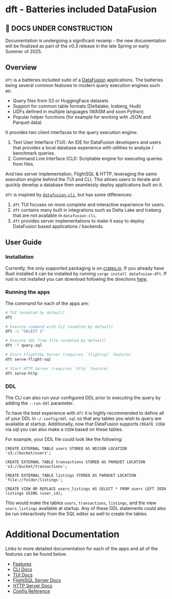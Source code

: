 # dft - Batteries included DataFusion

## 🚧 DOCS UNDER CONSTRUCTION
Documentation is undergoing a significant revamp - the new documentation will be finalized as part of the v0.3 release in the late Spring or early Summer of 2025.

## Overview

`dft` is a batteries included suite of a [DataFusion](https://github.com/apache/arrow-datafusion) applications. The batteries being several common features to modern query execution engines such as:

- Query files from S3 or HuggingFace datasets
- Support for common table formats (Deltalake, Iceberg, Hudi)
- UDFs defined in multiple languages (WASM and soon Python)
- Popular helper functions (for example for working with JSON and Parquet data)

It provides two client interfaces to the query execution engine:
1. Text User Interface (TUI): An IDE for DataFusion developers and users that provides a local database experience with utilities to analyze / benchmark queries.
2. Command Line Interface (CLI): Scriptable engine for executing queries from files.

And two server implementation, FlightSQL & HTTP, leveraging the same execution engine behind the TUI and CLI.  This allows users to iterate and quickly develop a database then seamlessly deploy applications built on it.

`dft` is inspired by  [`datafusion-cli`], but has some differences:
1. `dft` TUI focuses on more complete and interactive experience for users.
2. `dft` contains many built in integrations such as Delta Lake and Iceberg that are not available in `datafusion-cli`.
3. `dft` provides server implementations to make it easy to deploy DataFusion based applications / backends.

[`datafusion-cli`]: https://datafusion.apache.org/user-guide/cli/overview.html

## User Guide

### Installation

Currently, the only supported packaging is on [crates.io](https://crates.io/search?q=datafusion-dft).  If you already have Rust installed it can be installed by running `cargo install datafusion-dft`.  If rust is not installed you can download following the directions [here](https://www.rust-lang.org/tools/install).

### Running the apps

The command for each of the apps are:

```sh
# TUI (enabled by default)
dft

# Execute command with CLI (enabled by default)
dft -c "SELECT 1"

# Execute SQL from file (enabled by default)
dft -f query.sql

# Start FlightSQL Server (requires `flightsql` feature)
dft serve-flight-sql

# Start HTTP Server (requires `http` feature)
dft serve-http
```

### DDL

The CLI can also run your configured DDL prior to executing the query by adding the `--run-ddl` parameter.

To have the best experience with `dft` it is highly recommended to define all of your DDL in `~/.config/ddl.sql` so that any tables you wish to query are available at startup.  Additionally, now that DataFusion supports `CREATE VIEW` via sql you can also make a `VIEW` based on these tables.

For example, your DDL file could look like the following:

```
CREATE EXTERNAL TABLE users STORED AS NDJSON LOCATION 's3://bucket/users';

CREATE EXTERNAL TABLE transactions STORED AS PARQUET LOCATION 's3://bucket/transactions';

CREATE EXTERNAL TABLE listings STORED AS PARQUET LOCATION 'file://folder/listings';

CREATE VIEW OR REPLACE users_listings AS SELECT * FROM users LEFT JOIN listings USING (user_id);
```

This would make the tables `users`, `transactions`, `listings`, and the view  `users_listings` available at startup.  Any of these DDL statements could also be run interactively from the SQL editor as well to create the tables.

# Additional Documentation

Links to more detailed documentation for each of the apps and all of the features can be found below.

- [Features](docs/features.md)
- [CLI Docs](docs/cli.md)
- [TUI Docs](docs/tui.md)
- [FlightSQL Server Docs](docs/flightsql_server.md)
- [HTTP Server Docs](docs/http_server.md)
- [Config Reference](docs/config.md)
